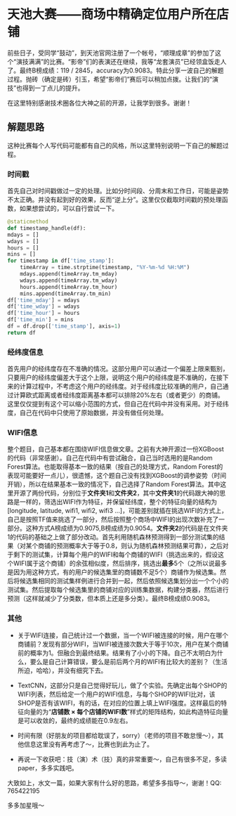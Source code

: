 # 天池大赛——商场中精确定位用户所在店铺

前些日子，受同学“鼓动”，到天池官网注册了一个帐号，“顺理成章”的参加了这个“演技满满”的比赛。“影帝”们的表演还在继续，我等“龙套演员”已经领盒饭走人了。最终B榜成绩：119 / 2845，accuracy为0.9083。特此分享一波自己的解题过程。抛砖（确定是砖）引玉，希望“影帝们”赛后可以稍加点拨。让我们的“演技”也得到一丁点儿的提升。


在这里特别感谢技术圈各位大神之前的开源，让我学到很多。谢谢！

## 解题思路

这种比赛每个人写代码可能都有自己的风格，所以这里特别说明一下自己的解题过程。

### 时间戳
首先自己对时间戳做过一定的处理。比如分时间段、分周末和工作日，可能是姿势不太正确。并没有起到好的效果，反而“逆上分”。这里仅仅截取时间戳的预处理函数，如果想尝试的，可以自行尝试一下。

``` python
@staticmethod
def timestamp_handle(df):
mdays = []
wdays = []
hours = []
mins = []
for timestamp in df['time_stamp']:
    timeArray = time.strptime(timestamp, "%Y-%m-%d %H:%M")
    mdays.append(timeArray.tm_mday)
    wdays.append(timeArray.tm_wday)
    hours.append(timeArray.tm_hour)
    mins.append(timeArray.tm_min)
df['time_mday'] = mdays
df['time_wday'] = wdays
df['time_hour'] = hours
df['time_min'] = mins
df = df.drop(['time_stamp'], axis=1)
return df
```

### 经纬度信息
首先用户的经纬度存在不准确的情况。这部分用户可以通过一个偏差上限来甄别，只要用户的经纬度偏差大于这个上限，说明这个用户的经纬度是不准确的，在接下来的计算过程中，不考虑这个用户的经纬度。对于经纬度比较准确的用户，自己通过计算欧式距离或者经纬度距离基本都可以排除20%左右（或者更少）的商铺。这里仅仅提到有这个可以缩小范围的方式，但自己在代码中并没有采用。对于经纬度，自己在代码中只使用了原始数据，并没有做任何处理。


### WIFI信息
整个题目，自己基本都在围绕WIFI信息做文章。之前有大神开源过一份XGBoost的代码（非常感谢）。自己在代码中有尝试融合，自己当时选用的是Random Forest算法。也能取得基本一致的结果（按自己的处理方式，Random Forest的表现可能要好一点儿），很遗憾，这个题自己没有找到XGBoost的调参姿势（时间开销），所以在结果基本一致的情况下，自己选择了Random Forest算法。其中这里开源了两份代码，分别位于**文件夹1**和**文件夹2**，其中**文件夹1**的代码跟大神的思路是一样的，筛选出WIFI作为特征，并保留经纬度，整个的特征向量的结构为[longitude, latitude, wifi1, wifi2, wifi3 ...]，可能差别就插在挑选WIFI的方式上，自己是按照TF值来挑选了一部分，然后按照整个商场中WIFI的出现次数补充了一部分。这种方式A榜成绩为0.9075,B榜成绩为0.9054。**文件夹2**的代码是在文件夹1的代码的基础之上做了部分改动。首先利用随机森林预测得到一部分测试集的结果（对某个商铺的预测概率大于等于0.8，则认为随机森林预测结果可靠），之后对于剩下的测试集，计算每个用户的WIFI和每个商铺的WIFI（挑选出来的，假设这个WIFI属于这个商铺）的余弦相似度，然后排序，挑选出**最多**5个（之所以说最多是因为用这种方式，有的用户的候选集里的商铺数不足5个）商铺作为候选集。然后将候选集相同的测试集样例进行合并到一起，然后依照候选集划分出一个个小的测试集。然后提取每个候选集里的商铺对应的训练集数据，构建分类器，然后进行预测（这样就减少了分类数，但本质上还是多分类）。最终B榜成绩0.9083。


### 其他
- 关于WIFI连接，自己统计过一个数据，当一个WIFI被连接的时候，用户在哪个商铺前？发现有部分WIFI，当WIFI被连接次数大于等于10次，用户在某个商铺前的概率为1。但融合到最终结果。结果有了小小的下降。自己不太明白为什么，要么是自己计算错误，要么是前后两个月的WIFI有比较大的差别？（生活所迫，哈哈），并没有细究下去。

- TextCNN，这部分只是自己觉得好玩儿，做了个实验。先确定出每个SHOP的WIFI列表，然后给定一个用户的WIFI信息，与每个SHOP的WIFI比对，该SHOP是否有该WIFI，有的话，在对应的位置上填上WIFI强度。这样最后的特征向量的为“**店铺数 × 每个店铺的WIFI数**”样式的矩阵结构，如此构造特征向量是可以收敛的，最终的成绩能在0.9左右。

- 时间有限（好朋友的项目都给耽误了，sorry）（老师的项目不敢怠慢～），其他信息这里没有再考虑了～，比赛也到此为止了。
- 再说一下收获吧：技（演）术（技）真的非常重要～，自己有很多不足，多读 paper，多多实践吧。



大致如上，水文一篇，如果大家有什么好的思路，希望多多指导～，谢谢！QQ: 765422195

多多加星哦～
















